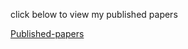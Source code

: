 click below to view my published papers

[Published-papers](https://www.semanticscholar.org/author/Abhinav-Damle/2072363715)

